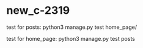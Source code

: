 # new_c-2319

test for posts:
python3 manage.py test home_page/

test for home_page:
python3 manage.py test posts

